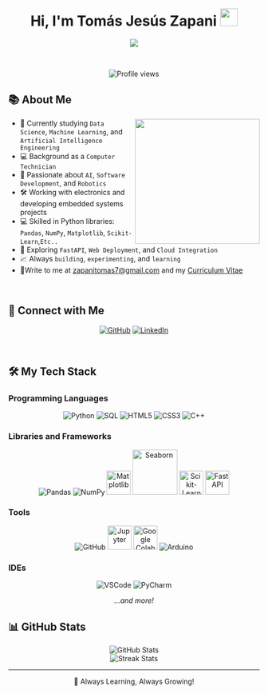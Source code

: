 <h1 align="center">Hi, I'm Tomás Jesús Zapani <img src="https://media.giphy.com/media/hvRJCLFzcasrR4ia7z/giphy.gif" width="35"></h1>

<p align="center">
  <a href="https://github.com/tu_usuario">
    <img src="https://readme-typing-svg.herokuapp.com?font=Fira+Code&color=00C7FF&size=24&center=true&vCenter=true&width=500&height=70&lines=Data+Science;Machine+Learning;AI+Engineer;Computer+Technician;Python+Developer;Robotics+and+Electronics;Always+Learning"/>
  </a>
</p>

<br>

<p align="center"> 
	<img src="https://komarev.com/ghpvc/?username=tu_usuario&label=Profile%20views&color=0e75b6&style=flat" alt="Profile views"/> 
</p>

## 📚 About Me

<picture> <img align="right" src="https://media.giphy.com/media/qgQUggAC3Pfv687qPC/giphy.gif" width="250px"></picture>

- 🏫 Currently studying `Data Science`, `Machine Learning`, and `Artificial Intelligence Engineering`
- 💻 Background as a `Computer Technician`
- 🫠 Passionate about `AI`, `Software Development`, and `Robotics`
- 🛠️ Working with electronics and developing embedded systems projects
- 💻 Skilled in Python libraries: `Pandas`, `NumPy`, `Matplotlib`, `Scikit-Learn`,`Etc..`
- 🚀 Exploring `FastAPI`, `Web Deployment`, and `Cloud Integration`
- 📈 Always `building`, `experimenting`, and `learning`
- 🔗Write to me at zapanitomas7@gmail.com and my [Curriculum Vitae](https://media.licdn.com/dms/image/v2/D4D22AQHqzBPXZZYjwA/feedshare-shrink_1280/B4DZZ1WYpfGgAk-/0/1745725525246?e=1748476800&v=beta&t=RIOtn3n8L04Cidej33hnGLIhFtvxPhHSIvHdVKYB-yA)

<br>

## 👤 Connect with Me

<p align="center">
  <a href="https://github.com/TomasZapani"><img src="https://img.shields.io/badge/github-%23181717.svg?style=plastic&logo=github&logoColor=white" alt="GitHub"/></a>
  <a href="https://www.linkedin.com/in/tomas-zapani-736722234/"><img src="https://img.shields.io/badge/linkedin-%230077B5.svg?style=plastic&logo=linkedin&logoColor=white" alt="LinkedIn"/></a>
</p>

<br>

## 🛠️ My Tech Stack

### Programming Languages
<p align="center"> 
  <img alt="Python" src="https://img.icons8.com/color/48/000000/python--v1.png"/>
  <img alt="SQL" src="https://img.icons8.com/color/48/000000/sql.png"/>
  <img alt="HTML5" src="https://img.icons8.com/color/48/000000/html-5--v1.png"/>
  <img alt="CSS3" src="https://img.icons8.com/color/48/000000/css3.png"/>
  <img alt="C++" src="https://img.icons8.com/color/48/000000/c-plus-plus-logo.png"/>
</p>

### Libraries and Frameworks
<p align="center">
  <img alt="Pandas" src="https://img.icons8.com/color/48/000000/pandas.png"/>
  <img alt="NumPy" src="https://img.icons8.com/color/48/000000/numpy.png"/>
  <img alt="Matplotlib" src="https://upload.wikimedia.org/wikipedia/commons/8/84/Matplotlib_icon.svg" width="48"/>
  <img alt="Seaborn" src="https://seaborn.pydata.org/_static/logo-wide-lightbg.svg" width="90"/>
  <img alt="Scikit-Learn" src="https://upload.wikimedia.org/wikipedia/commons/0/05/Scikit_learn_logo_small.svg" width="48"/>
  <img alt="FastAPI" src="https://fastapi.tiangolo.com/img/logo-margin/logo-teal.png" width="48"/>
</p>


</svg>

### Tools
<p align="center">
  <img alt="GitHub" src="https://img.icons8.com/ios-filled/50/000000/github.png"/>
  <img alt="Jupyter" src="https://upload.wikimedia.org/wikipedia/commons/3/38/Jupyter_logo.svg" width="48"/>
  <img alt="Google Colab" src="https://github.com/TomasZapani/TomasZapani/google-colab.png" width="48"/>
  <img alt="Arduino" src="https://img.icons8.com/color/48/000000/arduino.png"/>
</p>

### IDEs
<p align="center">
  <img alt="VSCode" src="https://img.icons8.com/color/48/000000/visual-studio-code-2019.png"/>
  <img alt="PyCharm" src="https://img.icons8.com/color/48/000000/pycharm.png"/>
</p>

<p align="center">
<em>...and more!</em>
</p>


## 📊 GitHub Stats

<p align="center">
  <img src="https://github-readme-stats.vercel.app/api?username=TomasZapani&show_icons=true&theme=tokyonight" alt="GitHub Stats"/>
  <br>
  <img src="https://github-readme-streak-stats.herokuapp.com?user=TomasZapani&theme=tokyonight" alt="Streak Stats"/>
</p>


---

<p align="center">💌 Always Learning, Always Growing!</p>
